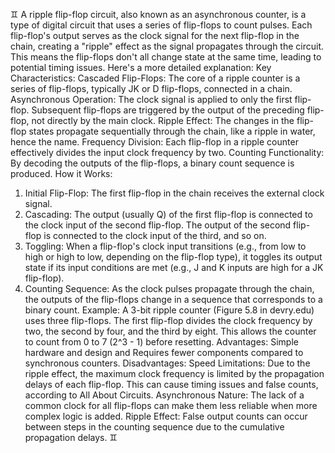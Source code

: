 ♊️
A ripple flip-flop circuit, also known as an asynchronous counter, is a type of digital circuit that uses a series of flip-flops to count pulses. Each flip-flop's output serves as the clock signal for the next flip-flop in the chain, creating a "ripple" effect as the signal propagates through the circuit. This means the flip-flops don't all change state at the same time, leading to potential timing issues. 
Here's a more detailed explanation:
Key Characteristics:
Cascaded Flip-Flops:
The core of a ripple counter is a series of flip-flops, typically JK or D flip-flops, connected in a chain. 
Asynchronous Operation:
The clock signal is applied to only the first flip-flop. Subsequent flip-flops are triggered by the output of the preceding flip-flop, not directly by the main clock. 
Ripple Effect:
The changes in the flip-flop states propagate sequentially through the chain, like a ripple in water, hence the name. 
Frequency Division:
Each flip-flop in a ripple counter effectively divides the input clock frequency by two. 
Counting Functionality:
By decoding the outputs of the flip-flops, a binary count sequence is produced. 
How it Works:
1. Initial Flip-Flop:
The first flip-flop in the chain receives the external clock signal. 
2. Cascading:
The output (usually Q) of the first flip-flop is connected to the clock input of the second flip-flop. The output of the second flip-flop is connected to the clock input of the third, and so on. 
3. Toggling:
When a flip-flop's clock input transitions (e.g., from low to high or high to low, depending on the flip-flop type), it toggles its output state if its input conditions are met (e.g., J and K inputs are high for a JK flip-flop). 
4. Counting Sequence:
As the clock pulses propagate through the chain, the outputs of the flip-flops change in a sequence that corresponds to a binary count. 
Example:
A 3-bit ripple counter (Figure 5.8 in devry.edu) uses three flip-flops. 
The first flip-flop divides the clock frequency by two, the second by four, and the third by eight. 
This allows the counter to count from 0 to 7 (2^3 - 1) before resetting. 
Advantages:
Simple hardware and design and Requires fewer components compared to synchronous counters. 
Disadvantages:
Speed Limitations:
Due to the ripple effect, the maximum clock frequency is limited by the propagation delays of each flip-flop. This can cause timing issues and false counts, according to All About Circuits. 
Asynchronous Nature:
The lack of a common clock for all flip-flops can make them less reliable when more complex logic is added. 
Ripple Effect:
False output counts can occur between steps in the counting sequence due to the cumulative propagation delays. ♊️
